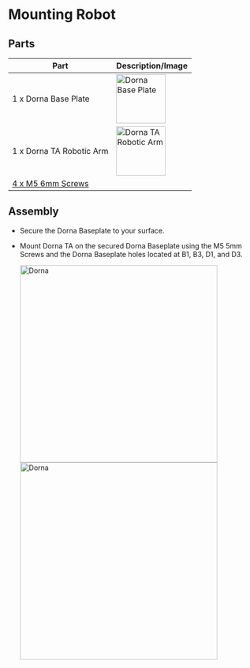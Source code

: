 # **Mounting Robot**

## **Parts**
| **Part** | **Description/Image** |
|---|---|
| 1 x Dorna Base Plate | <img src="https://i.imgur.com/emNnOZ8.jpeg" alt="Dorna Base Plate" width="100"/> |
| 1 x Dorna TA Robotic Arm | <img src="https://i.imgur.com/YvvzKSP.png" alt="Dorna TA Robotic Arm" width="100"/> |
| [4 x M5 6mm Screws](https://www.mcmaster.com/90128A228/) |   |

 ## **Assembly**
  * Secure the Dorna Baseplate to your surface.
 * Mount Dorna TA on the secured Dorna Baseplate using the M5 5mm Screws and the Dorna Baseplate holes located at B1, B3, D1, and D3.


   <img src="https://i.imgur.com/t8TeCLP.jpeg" alt="Dorna" Height ="400"/>


   <img src="https://i.imgur.com/Rm0Asch.jpeg" alt="Dorna" Height ="400"/>
